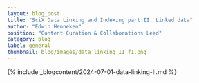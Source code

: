 ```yaml
---
layout: blog_post
title: "SciX Data Linking and Indexing part II. Linked data"
author: "Edwin Henneken"
position: "Content Curation & Collaborations Lead"
category: blog
label: general
thumbnail: blog/images/data_linking_II_f1.png
---
```


{% include _blogcontent/2024-07-01-data-linking-II.md %}
